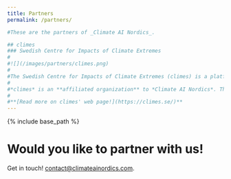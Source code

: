 ```yaml
---
title: Partners
permalink: /partners/

#These are the partners of _Climate AI Nordics_.

## climes
### Swedish Centre for Impacts of Climate Extremes
#
#![](/images/partners/climes.png)
#
#The Swedish Centre for Impacts of Climate Extremes (climes) is a platform for research and training to promote scientific progress in the study of climate extremes and support societal resilience. The centre bridges the physical, medical, social and engineering sciences and focuses on three overarching themes: compiling data on impacts of climate extremes; investigating the societal and physical interplays determining the impacts of an extreme; and building policy-actionable scenarios of impacts of future extremes. The Centre is funded by the Swedish Research Council.
#
#*climes* is an **affiliated organization** to *Climate AI Nordics*. The two share similar goals and objectives and collaborate on selected activities.
#
#**[Read more on climes' web page!](https://climes.se/)**
---
```

{% include base_path %}

<style>
img {
  width: 8em;
  margin: 1em;
}
</style>

# Would you like to partner with us!

Get in touch! [contact@climateainordics.com](mailto:contact@climateainordics.com).

